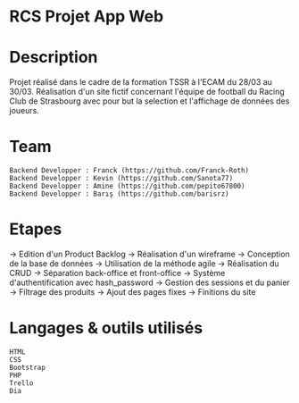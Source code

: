 # RCS Projet App Web

# Description

Projet réalisé dans le cadre de la formation TSSR à l'ECAM du 28/03 au 30/03.
Réalisation d'un site fictif concernant l'équipe de football du Racing Club de Strasbourg avec pour but la selection et l'affichage de données des joueurs.

# Team

    Backend Developper : Franck (https://github.com/Franck-Roth)
    Backend Developper : Kevin (https://github.com/Sanota77)
    Backend Developper : Amine (https://github.com/pepito67800)
    Backend Developper : Barış (https://github.com/barisrz)

# Etapes

-> Edition d'un Product Backlog
-> Réalisation d'un wireframe
-> Conception de la base de données
-> Utilisation de la méthode agile
-> Réalisation du CRUD
-> Séparation back-office et front-office
-> Système d'authentification avec hash_password
-> Gestion des sessions et du panier -> Filtrage des produits -> Ajout des pages fixes -> Finitions du site


# Langages & outils utilisés

    HTML 
    CSS
    Bootstrap
    PHP
    Trello
    Dia

    
